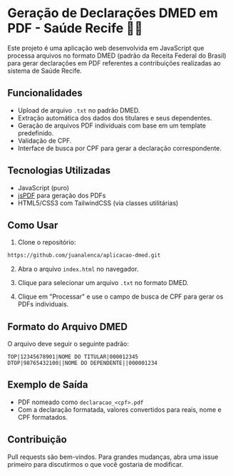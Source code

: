 # Geração de Declarações DMED em PDF - Saúde Recife 🏥📄

Este projeto é uma aplicação web desenvolvida em JavaScript que processa arquivos no formato DMED (padrão da Receita Federal do Brasil) para gerar declarações em PDF referentes a contribuições realizadas ao sistema de Saúde Recife.

## Funcionalidades

* Upload de arquivo `.txt` no padrão DMED.
* Extração automática dos dados dos titulares e seus dependentes.
* Geração de arquivos PDF individuais com base em um template predefinido.
* Validação de CPF.
* Interface de busca por CPF para gerar a declaração correspondente.

## Tecnologias Utilizadas

* JavaScript (puro)
* [jsPDF](https://github.com/parallax/jsPDF) para geração dos PDFs
* HTML5/CSS3 com TailwindCSS (via classes utilitárias)

## Como Usar

1. Clone o repositório:

```bash
https://github.com/juanalenca/aplicacao-dmed.git
```

2. Abra o arquivo `index.html` no navegador.

3. Clique para selecionar um arquivo `.txt` no formato DMED.

4. Clique em "Processar" e use o campo de busca de CPF para gerar os PDFs individuais.

## Formato do Arquivo DMED

O arquivo deve seguir o seguinte padrão:

```
TOP|12345678901|NOME DO TITULAR|000012345
DTOP|98765432100||NOME DO DEPENDENTE||000001234
```

## Exemplo de Saída

* PDF nomeado como `declaracao_<cpf>.pdf`
* Com a declaração formatada, valores convertidos para reais, nome e CPF formatados.

## Contribuição

Pull requests são bem-vindos. Para grandes mudanças, abra uma issue primeiro para discutirmos o que você gostaria de modificar.
